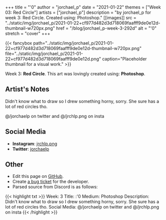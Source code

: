 +++
title =       "'0"
author =      "jorchael_p"
date =        "2021-01-22"
themes =      ["Week 03: Red Circle"]
artists =     ["jorchael_p"]
description = "by jorchael_p for week 3: Red Circle. Created using: Photoshop."
[[images]]
              src = "../static/img/jorchael_p/2021-01-22+cf977d482d3d718069faafff9de0e12d-thumbnail-w720px.png"
              href = "/blog/jorchael_p-week-3-292d"
              alt = "'0"
              stretch = "cover"
+++


{{< fancybox path="../static/img/jorchael_p/2021-01-22+cf977d482d3d718069faafff9de0e12d-thumbnail-w720px.png" file="../static/img/jorchael_p/2021-01-22+cf977d482d3d718069faafff9de0e12d.png" caption="Placeholder thumbnail for a visual work." >}}


Week 3: **Red Circle**. This art was lovingly created using: **Photoshop**.

## Artist's Notes

Didn't know what to draw so I drew something horny, sorry. She sure has a lot of red circles tho.

@/jorchaelp on twitter and @/jrchlp.png on insta

## Social Media

- **Instagram**: <a href='https://instagram.com/jrchlp.png' target='_blank'>jrchlp.png</a>
- **Twitter**: <a href='https://twitter.com/jorchaelp' target='_blank'>jorchaelp</a>

## Other

- Edit this page on [GitHub](https://github.com/teaminkling/web-refresh/edit/main/content/blog/jorchael_p-week-3-292d.md).
- Create [a bug ticket](https://github.com/teaminkling/web-refresh/issues/new?assignees=&labels=bug&template=problem-report.md&title=) for the developer.
- Parsed source from Discord is as follows:

{{< highlight txt >}}
Week: 3
Title: :'0
Medium: Photoshop
Description: Didn't know what to draw so I drew something horny, sorry. She sure has a lot of red circles tho.
Social Media: @/jorchaelp on twitter and @/jrchlp.png on insta
{{< /highlight >}}